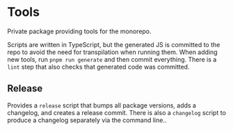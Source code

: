 # Tools

Private package providing tools for the monorepo.

Scripts are written in TypeScript, but the generated JS is committed
to the repo to avoid the need for transpilation when running them.
When adding new tools, run `pnpm run generate` and then commit everything.
There is a `lint` step that also checks that generated code was committed.

## Release

Provides a `release` script that bumps all package versions, adds a changelog,
and creates a release commit. There is also a `changelog` script to produce a
changelog separately via the command line..

